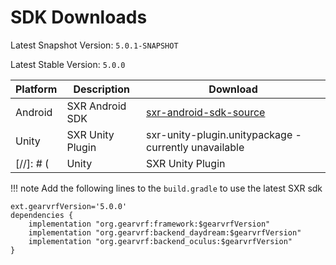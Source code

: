 # SDK Downloads

Latest Snapshot Version: `5.0.1-SNAPSHOT`

Latest Stable Version: `5.0.0`

| Platform | Description      | Download                      |
|----------|------------------|-------------------------------|
| Android  | SXR Android SDK  | [sxr-android-sdk-source](https://github.com/sxrsdk/sxrsdk) |
| Unity    | SXR Unity Plugin | sxr-unity-plugin.unitypackage - currently unavailable |
[//]: # ( | Unity    | SXR Unity Plugin | [sxr-unity-plugin.unitypackage](/files/SXR_UnityPlugin_Beta.90.0.UnityPackage) | )

!!! note
    Add the following lines to the `build.gradle` to use the latest SXR sdk

```
ext.gearvrfVersion='5.0.0'
dependencies {
    implementation "org.gearvrf:framework:$gearvrfVersion"
    implementation "org.gearvrf:backend_daydream:$gearvrfVersion"
    implementation "org.gearvrf:backend_oculus:$gearvrfVersion"
}
```


